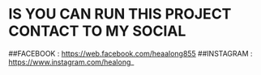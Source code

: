 # IS YOU CAN RUN THIS PROJECT CONTACT TO MY SOCIAL
##FACEBOOK : https://web.facebook.com/heaalong855
##INSTAGRAM : https://www.instagram.com/healong_
